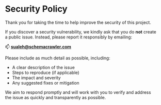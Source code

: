 # Security Policy

Thank you for taking the time to help improve the security of this project.

If you discover a security vulnerability, we kindly ask that you do **not** create a public issue. Instead, please report it responsibly by emailing:

📫 **sualeh@schemacrawler.com**

Please include as much detail as possible, including:
- A clear description of the issue
- Steps to reproduce (if applicable)
- The impact and severity
- Any suggested fixes or mitigation

We aim to respond promptly and will work with you to verify and address the issue as quickly and transparently as possible.
